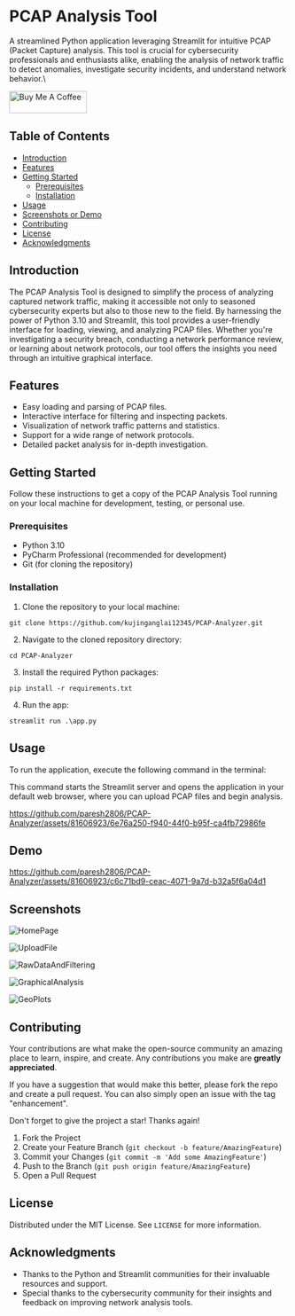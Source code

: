 # PCAP Analysis Tool

A streamlined Python application leveraging Streamlit for intuitive PCAP (Packet Capture) analysis. This tool is crucial for cybersecurity professionals and enthusiasts alike, enabling the analysis of network traffic to detect anomalies, investigate security incidents, and understand network behavior.\\

<a href="https://www.buymeacoffee.com/pareshmakwha" target="_blank"><img src="https://cdn.buymeacoffee.com/buttons/v2/default-yellow.png" alt="Buy Me A Coffee" style="height: 40px !important;width: 140px !important;" ></a>
## Table of Contents

- [Introduction](#introduction)
- [Features](#features)
- [Getting Started](#getting-started)
  - [Prerequisites](#prerequisites)
  - [Installation](#installation)
- [Usage](#usage)
- [Screenshots or Demo](#screenshots-or-demo)
- [Contributing](#contributing)
- [License](#license)
- [Acknowledgments](#acknowledgments)

## Introduction

The PCAP Analysis Tool is designed to simplify the process of analyzing captured network traffic, making it accessible not only to seasoned cybersecurity experts but also to those new to the field. By harnessing the power of Python 3.10 and Streamlit, this tool provides a user-friendly interface for loading, viewing, and analyzing PCAP files. Whether you're investigating a security breach, conducting a network performance review, or learning about network protocols, our tool offers the insights you need through an intuitive graphical interface.

## Features

- Easy loading and parsing of PCAP files.
- Interactive interface for filtering and inspecting packets.
- Visualization of network traffic patterns and statistics.
- Support for a wide range of network protocols.
- Detailed packet analysis for in-depth investigation.

## Getting Started

Follow these instructions to get a copy of the PCAP Analysis Tool running on your local machine for development, testing, or personal use.

### Prerequisites

- Python 3.10
- PyCharm Professional (recommended for development)
- Git (for cloning the repository)

### Installation

1. Clone the repository to your local machine:
```
git clone https://github.com/kujinganglai12345/PCAP-Analyzer.git
```

2. Navigate to the cloned repository directory:
```
cd PCAP-Analyzer
```

3. Install the required Python packages:
```
pip install -r requirements.txt
```
4. Run the app:
```
streamlit run .\app.py
```



## Usage

To run the application, execute the following command in the terminal:




This command starts the Streamlit server and opens the application in your default web browser, where you can upload PCAP files and begin analysis.


https://github.com/paresh2806/PCAP-Analyzer/assets/81606923/6e76a250-f940-44f0-b95f-ca4fb72986fe



## Demo
https://github.com/paresh2806/PCAP-Analyzer/assets/81606923/c6c71bd9-ceac-4071-9a7d-b32a5f6a04d1



## Screenshots 

![HomePage](https://github.com/paresh2806/PCAP-Analyzer/blob/Features/images/HomePage.PNG) 

![UploadFile](https://github.com/paresh2806/PCAP-Analyzer/blob/Features/images/UploadFile.PNG)

![RawDataAndFiltering](https://github.com/paresh2806/PCAP-Analyzer/blob/Features/images/RawDataAndFiltering.PNG)

![GraphicalAnalysis](https://github.com/paresh2806/PCAP-Analyzer/blob/Features/images/GraphicalAnalysis.PNG)

![GeoPlots](https://github.com/paresh2806/PCAP-Analyzer/blob/Features/images/GeoPlots.PNG)

## Contributing

Your contributions are what make the open-source community an amazing place to learn, inspire, and create. Any contributions you make are **greatly appreciated**.

If you have a suggestion that would make this better, please fork the repo and create a pull request. You can also simply open an issue with the tag "enhancement".

Don't forget to give the project a star! Thanks again!

1. Fork the Project
2. Create your Feature Branch (`git checkout -b feature/AmazingFeature`)
3. Commit your Changes (`git commit -m 'Add some AmazingFeature'`)
4. Push to the Branch (`git push origin feature/AmazingFeature`)
5. Open a Pull Request

## License

Distributed under the MIT License. See `LICENSE` for more information.

## Acknowledgments

- Thanks to the Python and Streamlit communities for their invaluable resources and support.
- Special thanks to the cybersecurity community for their insights and feedback on improving network analysis tools.



